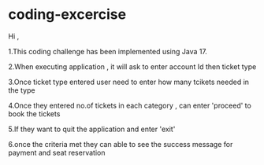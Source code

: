# coding-excercise
Hi ,

1.This coding challenge has been implemented using Java 17.

2.When executing  application , it will ask to enter account Id then ticket type

3.Once ticket type entered user need to enter how many tcikets needed in the type

4.Once they entered no.of tickets in each category , can enter 'proceed' to book the tickets

5.If they want to quit the application and enter 'exit'

6.once the criteria met they can able to see the success message for payment and seat reservation
